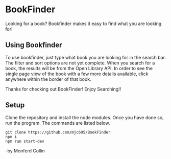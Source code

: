# BookFinder

Looking for a book? Bookfinder makes it easy to find what you are looking for!

## Using Bookfinder

To use bookfinder, just type what book you are looking for in the search bar. The filter and sort options are not yet complete. When you search for a book, the results will be from the Open Library API. In order to see the single page view of the book with a few more details available, click anywhere within the border of that book. 

Thanks for checking out BookFinder! Enjoy Searching!!

## Setup

Clone the repository and install the node modules. Once you have done so, run the program. The commands are listed below.

```
git clone https://github.com/mjc695/BookFinder
npm i
npm run start-dev
```


-by Monferd Collin


